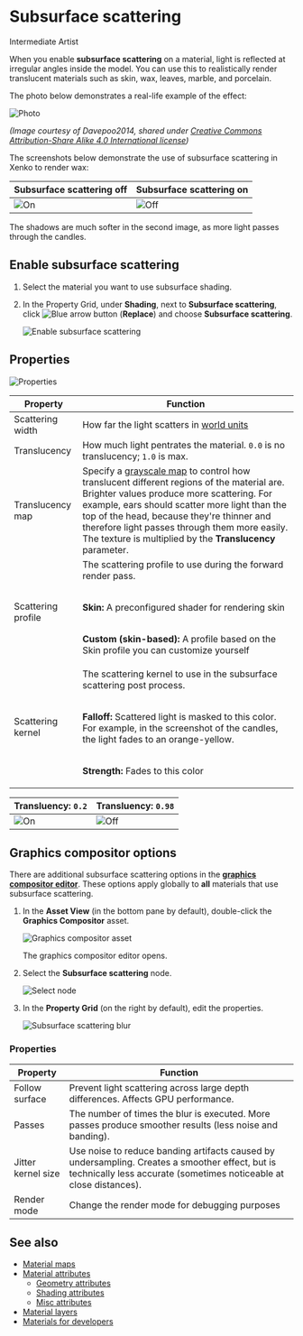 # Subsurface scattering

<span class="label label-doc-level">Intermediate</span>
<span class="label label-doc-audience">Artist</span>

When you enable **subsurface scattering** on a material, light is reflected at irregular angles inside the model. You can use this to realistically render translucent materials such as skin, wax, leaves, marble, and porcelain.

The photo below demonstrates a real-life example of the effect:

![Photo](media/skin-subsurface-scattering-photo.jpg)

*(Image courtesy of Davepoo2014, shared under [Creative Commons Attribution-Share Alike 4.0 International license](https://creativecommons.org/licenses/by-sa/4.0/deed.en))*

The screenshots below demonstrate the use of subsurface scattering in Xenko to render wax:

| Subsurface scattering off       | Subsurface scattering on
|---------------------------------|------------------------
| ![On](media/candles-ss-off.jpg) | ![Off](media/candles-ss-on.jpg)

The shadows are much softer in the second image, as more light passes through the candles.

## Enable subsurface scattering

1. Select the material you want to use subsurface shading.

2. In the Property Grid, under **Shading**, next to **Subsurface scattering**, click ![Blue arrow button](~/manual/game-studio/media/blue-arrow-icon.png) (**Replace**) and choose **Subsurface scattering**.

    ![Enable subsurface scattering](media/enable-subsurface-scattering.png)

## Properties

![Properties](media/subsurface-scattering-properties.png)

| Property           | Function
|--------------------|--------------------
| Scattering width   | How far the light scatters in [world units](../../game-studio/world-units.md)
| Translucency       | How much light pentrates the material. `0.0` is no translucency; `1.0` is max.
| Translucency map   | Specify a [grayscale map](material-maps.md) to control how translucent different regions of the material are. Brighter values produce more scattering. For example, ears should scatter more light than the top of the head, because they're thinner and therefore light passes through them more easily. The texture is multiplied by the **Translucency** parameter.
| Scattering profile | The scattering profile to use during the forward render pass. <p><br>**Skin:** A preconfigured shader for rendering skin <p><br>**Custom (skin-based):** A profile based on the Skin profile you can customize yourself
| Scattering kernel  | The scattering kernel to use in the subsurface scattering post process. <p><br>**Falloff:** Scattered light is masked to this color. For example, in the screenshot of the candles, the light fades to an orange-yellow. <p><br>**Strength:** Fades to this color

| Transluency: `0.2`                        | Transluency: `0.98`
|-------------------------------------------|--------------------
| ![On](media/candles-translucency-02.jpg)  | ![Off](media/candles-translucency-98.jpg)

## Graphics compositor options

There are additional subsurface scattering options in the **[graphics compositor editor](../graphics-compositor/index.md)**. These options apply globally to **all** materials that use subsurface scattering.

1. In the **Asset View** (in the bottom pane by default), double-click the **Graphics Compositor** asset.

    ![Graphics compositor asset](../graphics-compositor/media/graphics-compositor-asset.png)

    The graphics compositor editor opens.

2. Select the **Subsurface scattering** node.

    ![Select node](media/select-subsurface-scattering-node.png)

3. In the **Property Grid** (on the right by default), edit the properties.

    ![Subsurface scattering blur](media/subsurface-scattering-blur-properties.png)

### Properties

| Property       | Function
|----------------|-----------
| Follow surface | Prevent light scattering across large depth differences. Affects GPU performance.
| Passes         | The number of times the blur is executed. More passes produce smoother results (less noise and banding).
| Jitter kernel size | Use noise to reduce banding artifacts caused by undersampling. Creates a smoother effect, but is technically less accurate (sometimes noticeable at close distances).
| Render mode    | Change the render mode for debugging purposes

## See also

* [Material maps](material-maps.md)
* [Material attributes](material-attributes.md)
    * [Geometry attributes](geometry-attributes.md)
    * [Shading attributes](shading-attributes.md)
    * [Misc attributes](misc-attributes.md)
* [Material layers](material-layers.md)
* [Materials for developers](materials-for-developers.md)